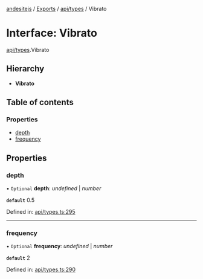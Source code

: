 [andesitejs](../../README.md) / [Exports](../../modules.md) / [api/types](../../modules/api_types.md) / Vibrato

# Interface: Vibrato

[api/types](../../modules/api_types.md).Vibrato

## Hierarchy

* **Vibrato**

## Table of contents

### Properties

- [depth](types.vibrato.md#depth)
- [frequency](types.vibrato.md#frequency)

## Properties

### depth

• `Optional` **depth**: *undefined* \| *number*

**`default`** 0.5

Defined in: [api/types.ts:295](https://github.com/Lavaclient/andesite/blob/7241e28/src/api/types.ts#L295)

___

### frequency

• `Optional` **frequency**: *undefined* \| *number*

**`default`** 2

Defined in: [api/types.ts:290](https://github.com/Lavaclient/andesite/blob/7241e28/src/api/types.ts#L290)
